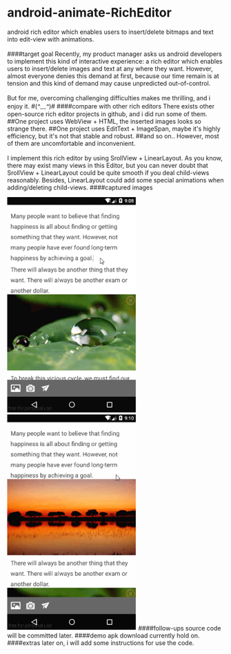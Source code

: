 # android-animate-RichEditor
android rich editor which enables users to insert/delete bitmaps and text into edit-view with animations.<br><br>
####target goal
Recently, my product manager asks us android developers to implement this kind of interactive experience: a rich editor which enables users to insert/delete images and text at any where they want. However, almost everyone denies this demand at first, because our time remain is	at tension and this kind of demand may cause unpredicted out-of-control.<br><br>
But for me, overcoming challenging difficulties makes me thrilling, and i enjoy it.  #(*^﹏^*)#
####compare with other rich editors
There exists other open-source rich editor projects in github, and i did run some of them.
##One project uses WebView + HTML, the inserted images looks so strange there.
##One project uses EditText + ImageSpan, maybe it's highly efficiency, but it's not that stable and robust.
##and so on..
However, most of them are uncomfortable and inconvenient.<br><br>
I implement this rich editor by using SrollView + LinearLayout. As you know, there may exist many views in this Editor, but you can never doubt that SrollView + LinearLayout could be quite smooth if you deal child-views reasonably. Besides, LinearLayout could add some special animations when adding/deleting child-views.
####captured images
<td>
	 <img src="capture01.gif" width="300" height="500" />
	 <img src="capture02.gif" width="300" height="500" />
</td>
####follow-ups
source code will be committed later.
####demo apk download
currently hold on.
####extras
later on, i will add some instructions for use the code.
